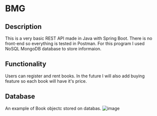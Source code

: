 # BMG 

## Description
This is a very basic REST API made in Java with Spring Boot. There is no front-end so everything is tested in Postman. 
For this program I used NoSQL MongoDB database to store informaion.

## Functionality 
Users can register and rent books. In the future I will also add buying feature so each book will have it's price. 

## Database 
An example of Book objectc stored on databas. 
![image](https://github.com/dawid3201/BMG/assets/42513264/04210022-c948-46ba-a8e7-69eafc670803)
